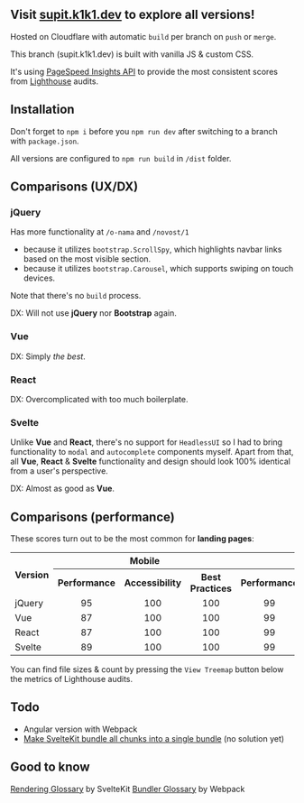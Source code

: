 ## Visit [supit.k1k1.dev](https://supit.k1k1.dev/) to explore all versions!

Hosted on Cloudflare with automatic `build` per branch on `push` or `merge`.

This branch (supit.k1k1.dev) is built with vanilla JS & custom CSS.

It's using [PageSpeed Insights API](https://developers.google.com/speed/docs/insights/v5/about) to provide the most consistent scores from [Lighthouse](https://developer.chrome.com/docs/lighthouse/) audits.

## Installation

Don't forget to `npm i` before you `npm run dev` after switching to a branch with `package.json`.

All versions are configured to `npm run build` in `/dist` folder.

## Comparisons (UX/DX)

### jQuery

Has more functionality at `/o-nama` and `/novost/1`

- because it utilizes `bootstrap.ScrollSpy`, which highlights navbar links based on the most visible section.
- because it utilizes `bootstrap.Carousel`, which supports swiping on touch devices.

Note that there's no `build` process.

DX: Will not use **jQuery** nor **Bootstrap** again.

### Vue

DX: Simply _the best_.

### React

DX: Overcomplicated with too much boilerplate.

### Svelte

Unlike **Vue** and **React**, there's no support for `HeadlessUI`
so I had to bring functionality to `modal` and `autocomplete` components myself.
Apart from that, all **Vue**, **React** & **Svelte** functionality and design should look 100% identical from a user's perspective.

DX: Almost as good as **Vue**.

## Comparisons (performance)

These scores turn out to be the most common for **landing pages**:

<table>
  <tr>
    <th rowspan=2>Version</th>
    <th colspan=3>Mobile</th>
    <th colspan=3>Desktop</th>
    <th rowspan=2>Resource Bytes</th>
    <th rowspan=2>Files/Chunks</th>
  </tr>
  <tr>
    <th>Performance</th>
    <th>Accessibility</th>
    <th>Best Practices</th>
    <th>Performance</th>
    <th>Accessibility</th>
    <th>Best Practices</th>
  </tr>
  <tr>
    <td>jQuery</td>
    <td style="text-align: center">95</td>
    <td style="text-align: center">100</td>
    <td style="text-align: center">100</td>
    <td style="text-align: center">99</td>
    <td style="text-align: center">100</td>
    <td style="text-align: center">100</td>
    <td style="text-align: center">169 KiB</td>
    <td style="text-align: center">5 files</td>
  </tr>
  <tr>
    <td>Vue</td>
    <td style="text-align: center">87</td>
    <td style="text-align: center">100</td>
    <td style="text-align: center">100</td>
    <td style="text-align: center">99</td>
    <td style="text-align: center">100</td>
    <td style="text-align: center">100</td>
    <td style="text-align: center">243 KiB</td>
    <td style="text-align: center">1 chunk</td>
  </tr>
  <tr>
    <td>React</td>
    <td style="text-align: center">87</td>
    <td style="text-align: center">100</td>
    <td style="text-align: center">100</td>
    <td style="text-align: center">99</td>
    <td style="text-align: center">100</td>
    <td style="text-align: center">100</td>
    <td style="text-align: center">310 KiB</td>
    <td style="text-align: center">1 chunk</td>
  </tr>
  <tr>
    <td>Svelte</td>
    <td style="text-align: center">89</td>
    <td style="text-align: center">100</td>
    <td style="text-align: center">100</td>
    <td style="text-align: center">99</td>
    <td style="text-align: center">100</td>
    <td style="text-align: center">100</td>
    <td style="text-align: center">72 KiB</td>
    <td style="text-align: center">15 chunks</td>
  </tr>
</table>

You can find file sizes & count by pressing the `View Treemap` button below the metrics of Lighthouse audits.

## Todo

- Angular version with Webpack
- [Make SvelteKit bundle all chunks into a single bundle](https://www.reddit.com/r/sveltejs/comments/rqo5o2/make_sveltekit_bundle_all_ts_files_into_a_single/) (no solution yet)

## Good to know

[Rendering Glossary](https://kit.svelte.dev/docs/glossary) by SvelteKit
[Bundler Glossary](https://webpack.js.org/glossary/) by Webpack

